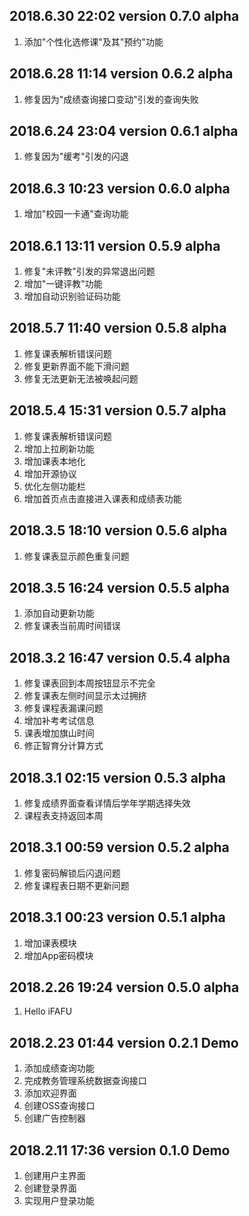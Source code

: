 2018.6.30 22:02       version 0.7.0 alpha
------------------------------------------
1. 添加"个性化选修课"及其"预约"功能

2018.6.28 11:14       version 0.6.2 alpha
------------------------------------------
1. 修复因为"成绩查询接口变动"引发的查询失败

2018.6.24 23:04       version 0.6.1 alpha
------------------------------------------
1. 修复因为"缓考"引发的闪退

2018.6.3 10:23       version 0.6.0 alpha
------------------------------------------
1. 增加"校园一卡通"查询功能

2018.6.1 13:11       version 0.5.9 alpha
------------------------------------------
1. 修复"未评教"引发的异常退出问题
2. 增加"一键评教"功能
3. 增加自动识别验证码功能

2018.5.7 11:40       version 0.5.8 alpha
------------------------------------------
1. 修复课表解析错误问题
2. 修复更新界面不能下滑问题
3. 修复无法更新无法被唤起问题

2018.5.4 15:31       version 0.5.7 alpha
------------------------------------------
1. 修复课表解析错误问题
2. 增加上拉刷新功能
3. 增加课表本地化
4. 增加开源协议
5. 优化左侧功能栏
6. 增加首页点击直接进入课表和成绩表功能

2018.3.5 18:10       version 0.5.6 alpha
------------------------------------------
1. 修复课表显示颜色重复问题

2018.3.5 16:24       version 0.5.5 alpha
------------------------------------------
1. 添加自动更新功能
2. 修复课表当前周时间错误

2018.3.2 16:47       version 0.5.4 alpha
------------------------------------------
1. 修复课表回到本周按钮显示不完全
2. 修复课表左侧时间显示太过拥挤
3. 修复课程表漏课问题
4. 增加补考考试信息
5. 课表增加旗山时间
6. 修正智育分计算方式

2018.3.1 02:15       version 0.5.3 alpha
------------------------------------------
1. 修复成绩界面查看详情后学年学期选择失效
2. 课程表支持返回本周

2018.3.1 00:59       version 0.5.2 alpha
------------------------------------------
1. 修复密码解锁后闪退问题
2. 修复课程表日期不更新问题

2018.3.1 00:23       version 0.5.1 alpha
------------------------------------------
1. 增加课表模块
2. 增加App密码模块

2018.2.26 19:24       version 0.5.0 alpha
------------------------------------------
1. Hello iFAFU


2018.2.23 01:44       version 0.2.1 Demo
------------------------------------------
1. 添加成绩查询功能
2. 完成教务管理系统数据查询接口
3. 添加欢迎界面
4. 创建OSS查询接口
5. 创建广告控制器


2018.2.11 17:36       version 0.1.0 Demo
------------------------------------------
1. 创建用户主界面
2. 创建登录界面
3. 实现用户登录功能
